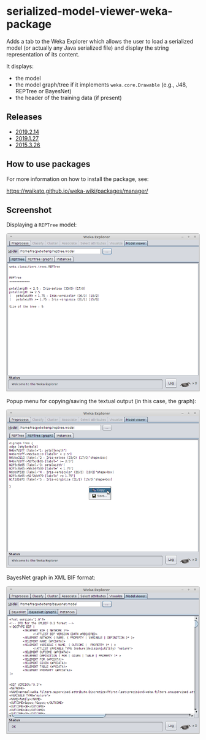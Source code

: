 # serialized-model-viewer-weka-package

Adds a tab to the Weka Explorer which allows the user to load a serialized
model (or actually any Java serialized file) and display the string
representation of its content.

It displays:
* the model 
* the model graph/tree if it implements `weka.core.Drawable` (e.g., J48, REPTree or BayesNet)
* the header of the training data (if present)


## Releases

* [2019.2.14](https://github.com/fracpete/serialized-model-viewer-weka-package/releases/download/v2019.2.14/serialized-model-viewer-2019.2.14.zip)
* [2019.1.27](https://github.com/fracpete/serialized-model-viewer-weka-package/releases/download/v2019.1.27/serialized-model-viewer-2019.1.27.zip)
* [2015.3.26](https://github.com/fracpete/serialized-model-viewer-weka-package/releases/download/v2015.3.26/serialized-model-viewer-2015.3.26.zip)


## How to use packages

For more information on how to install the package, see:

https://waikato.github.io/weka-wiki/packages/manager/

## Screenshot

Displaying a `REPTree` model:

![REPTree model](src/site/resources/reptree_model.png)

Popup menu for copying/saving the textual output (in this case, the graph):

![REPTree popup menu](src/site/resources/popup_menu.png)

BayesNet graph in XML BIF format:

![BayesNet graph](src/site/resources/bayesnet_graph.png)
